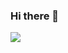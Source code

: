 ### Hi there 👋

<img src="https://github-readme-stats.vercel.app/api/top-langs/?username=theundername"/>


